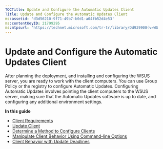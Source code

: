 ```yaml
---
TOCTitle: Update and Configure the Automatic Updates Client
Title: Update and Configure the Automatic Updates Client
ms:assetid: 'd3d56210-9f71-49b7-b0d1-a04fb52d4e53'
ms:contentKeyID: 21799295
ms:mtpsurl: 'https://technet.microsoft.com/tr-tr/library/Dd939900(v=WS.10)'
---
```


Update and Configure the Automatic Updates Client
=================================================

After planning the deployment, and installing and configuring the WSUS server, you are ready to work with the client computers. You can use Group Policy or the registry to configure Automatic Updates. Configuring Automatic Updates involves pointing the client computers to the WSUS server, making sure that the Automatic Updates software is up to date, and configuring any additional environment settings.

**In this guide**

-   [Client Requirements](https://technet.microsoft.com/b4554fdd-03a2-42b4-ae95-4e96f976d67c)
-   [Update Client](https://technet.microsoft.com/9e3f8272-a9c5-479a-8f75-b54d9f3548e6)
-   [Determine a Method to Configure Clients](https://technet.microsoft.com/4906fa0d-47b0-48a0-90c7-90bd179a7eed)
-   [Manipulate Client Behavior Using Command-line Options](https://technet.microsoft.com/1c04efba-4793-41f4-9e4c-dd5e8a82b059)
-   [Client Behavior with Update Deadlines](https://technet.microsoft.com/f4aff13a-07f0-4939-881f-95191a025fcc)
